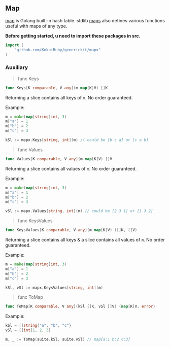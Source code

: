 ## Map

[map](https://go.dev/blog/maps) is Golang built-in hash table. stdlib [maps](https://pkg.go.dev/maps) also defines various functions useful with maps of any type.

**Before getting started, u need to import these packages in src.**

```go
import (
    "github.com/KokoiRuby/generickit/mapx"
)
```

### Auxiliary

> func Keys

```go
func Keys[K comparable, V any](m map[K]V) []K 
```

Returning a slice contains all keys of `m`. No order guaranteed.

Example:

```go
m = make(map[string]int, 3)
m["a"] = 1
m["b"] = 2
m["c"] = 3

kSl := mapx.Keys[string, int](m) // could be [b c a] or [c a b]
```

> func Values

```go
func Values[K comparable, V any](m map[K]V) []V
```

Returning a slice contains all values of `m`. No order guaranteed.

Example:

```go
m = make(map[string]int, 3)
m["a"] = 1
m["b"] = 2
m["c"] = 3

vSl := mapx.Values[string, int](m) // could be [2 3 1] or [1 3 2]
```

> func KeysValues

```go
func KeysValues[K comparable, V any](m map[K]V) ([]K, []V)
```

Returning a slice contains all keys & a slice contains all values of `m`. No order guaranteed.

Example:

```go
m = make(map[string]int, 3)
m["a"] = 1
m["b"] = 2
m["c"] = 3

kSl, vSl := mapx.KeysValues[string, int](m)
```

> func ToMap

```go
func ToMap[K comparable, V any](kSl []K, vSl []V) (map[K]V, error)
```

Example:

```go
kSl = []string{"a", "b", "c"}
vSl = []int{1, 2, 3}

m, _ := ToMap(suite.kSl, suite.vSl) // map[a:1 b:2 c:3]
```